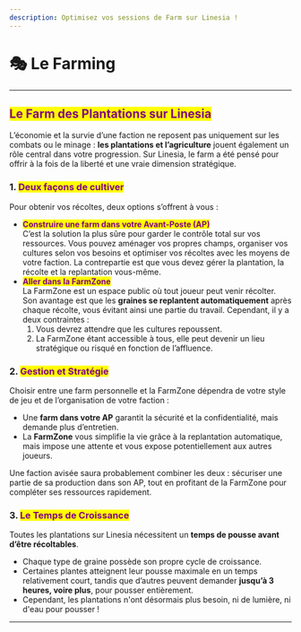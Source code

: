 ```yaml
---
description: Optimisez vos sessions de Farm sur Linesia !
---
```


# 🎭 Le Farming

***

## <mark style="color:purple;">Le Farm des Plantations sur Linesia</mark>

L’économie et la survie d’une faction ne reposent pas uniquement sur les combats ou le minage : **les plantations et l’agriculture** jouent également un rôle central dans votre progression. Sur Linesia, le farm a été pensé pour offrir à la fois de la liberté et une vraie dimension stratégique.

### 1. <mark style="color:purple;">Deux façons de cultiver</mark>

Pour obtenir vos récoltes, deux options s’offrent à vous :

* <mark style="color:purple;">**Construire une farm dans votre Avant-Poste (AP)**</mark>\
  C’est la solution la plus sûre pour garder le contrôle total sur vos ressources. Vous pouvez aménager vos propres champs, organiser vos cultures selon vos besoins et optimiser vos récoltes avec les moyens de votre faction. La contrepartie est que vous devez gérer la plantation, la récolte et la replantation vous-même.
* <mark style="color:purple;">**Aller dans la FarmZone**</mark>\
  La FarmZone est un espace public où tout joueur peut venir récolter. Son avantage est que les **graines se replantent automatiquement** après chaque récolte, vous évitant ainsi une partie du travail. Cependant, il y a deux contraintes :
  1. Vous devrez attendre que les cultures repoussent.
  2. La FarmZone étant accessible à tous, elle peut devenir un lieu stratégique ou risqué en fonction de l’affluence.

### 2. <mark style="color:purple;">Gestion et Stratégie</mark>

Choisir entre une farm personnelle et la FarmZone dépendra de votre style de jeu et de l’organisation de votre faction :

* Une **farm dans votre AP** garantit la sécurité et la confidentialité, mais demande plus d’entretien.
* La **FarmZone** vous simplifie la vie grâce à la replantation automatique, mais impose une attente et vous expose potentiellement aux autres joueurs.

Une faction avisée saura probablement combiner les deux : sécuriser une partie de sa production dans son AP, tout en profitant de la FarmZone pour compléter ses ressources rapidement.

### 3. <mark style="color:purple;">Le Temps de Croissance</mark>

Toutes les plantations sur Linesia nécessitent un **temps de pousse avant d’être récoltables**.

* Chaque type de graine possède son propre cycle de croissance.
* Certaines plantes atteignent leur pousse maximale en un temps relativement court, tandis que d’autres peuvent demander **jusqu’à 3 heures, voire plus**, pour pousser entièrement.
* Cependant, les plantations n'ont désormais plus besoin, ni de lumière, ni d'eau pour pousser !

***
